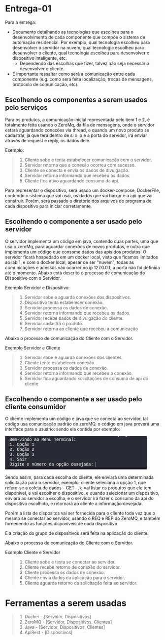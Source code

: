 # Entrega-01
Para a entrega:
- Documento detalhando as tecnologias que escolheu para o desenvolvimento de cada
componente que compõe o sistema de automação residencial. Por exemplo, qual tecnologia escolheu para desenvolver o servidor na nuvem, qual tecnologia escolheu para desenvolver
o cliente, qual tecnologia escolheu para desenvolver o dispositivo inteligente, etc.
    - Dependendo das escolhas que fizer, talvez não seja necessário desenvolver o cliente.
- É importante ressaltar como será a comunicação entre cada componente (e.g. como será feita localização, trocas de mensagens, protocolo de comunicação, etc).

## Escolhendo os componentes a serem usados pelo serviços
Para os produtos, a comunicação inicial representada pelo item 1 e 2, é totalmente feita usando o ZeroMq, da fila de mensagens, onde o servidor estará aguardando conexões via thread, e quando um novo produto se cadastrar, ja que terá dentro de si o ip e a porta do servidor, irá enviar através de request e reply, os dados dele.

Exemplo: 
>1. Cliente sobe e tenta estabelecer comunicação com o servidor.
>2. Servidor retorna que a conexão ocorreu com sucesso.
>2. Cliente se conecta e envia os dados de divulgação.
>3. Servidor retorna informando que recebeu os dados.
>4. Cliente fica ativo aguardando consumo da api.

Para representar o dispositivo, será usado um docker-compose, DockerFile, contendo o sistema que vai usar, os dados que vai baixar e a api que vai construir.
Porém, será passado o diretório dos arquivos do programa de cada dispositivo para iniciar corretamente.

## Escolhendo o componente a ser usado pelo servidor
O servidor implementa um código em java, contendo duas partes, uma que usa o zeroMq, para aguardar conexões de novos produtos, e outra que implementa um código que consome dados das apis dos produtos.
O servidor ficará hospedado em um docker local, visto que ficamos limitados ao lab 1, e com o docker local, apesar de ser "nuvem", todas as comunicações e acessos vão ocorrer no ip 127.0.0.1, a porta não foi definida até o momento.
Abaixo está descrito o processo de comunicação do Dispositivo com o Servidor.

Exemplo Servidor e Dispositivo: 
>1. Servidor sobe e aguarda conexões dos dispositivos.
>2. Dispositivo tenta estabelecer conexão.
>2. Servidor processa os dados de conexão.
>3. Servidor retorna informando que recebeu os dados.
>4. Servidor recebe dados de divulgação do cliente.
>5. Servidor cadastra o produto.
>6. Servidor retorna ao cliente que recebeu a comunicação

Abaixo o processo de comunicação do Cliente com o Servidor.

Exemplo Servidor e Cliente
>1. Servidor sobe e aguarda conexões dos clientes.
>2. Cliente tente estabelecer conexão.
>3. Servidor processa os dados de conexão.
>4. Servidor retorna informando que recebeu a conexão.
>5. Servidor fica aguardando solicitações de consumo de api do cliente

## Escolhendo o componente a ser usado pelo cliente consumidor
O cliente implementa um código e java que se conecta ao servidor, tal código usa comunicação padrão de zeroMQ, o código em java proverá uma interface para o usuário:
sendo ela contida por exemplo:

![imagem](assets/menu.png)

Sendo assim, para cada escolha do cliente, ele enviará uma determinada solicitação para o servidor, exemplo, cliente seleciona a opção 1, que refere-se a coleta de dados - GET -, e vai listar os produtos que ele tem disponivel, e vai escolher o dispositivo, e quando selecionar um dispositivo, enviará ao servidor a escolha, e o servidor irá fazer o consumo da api do dispositivo escolhido, e retornará ao cliente a informação desejada.

Porém a lista de dispositos vai ser fornecida para o cliente toda vez que o mesmo se conectar ao servidor, usando o REQ e REP do ZeroMQ, e também fornecendo as funções disponiveis de cada dispositivo.

E a criação do grupo de dispositivos será feita na aplicação do cliente.

Abaixo o processo de comunicação do Cliente com o Servidor.

Exemplo Cliente e Servidor
>1. Cliente sobe e testa se conectar ao servidor.
>2. Cliente recebe retorno de conexão do servidor.
>3. Cliente processa os dados de conexão.
>4. Cliente envia dados da aplicação para o servidor.
>5. Cliente aguarda retorno da solicitação feita ao servidor.

# Ferramentas a serem usadas
>1. Docker - [Servidor, Dispositivos]
>2. ZeroMQ - [Servidor, Dispositivos, Clientes]
>3. Java - [Servidor, Dispositivos, Clientes]
>4. ApiRest - [Dispositivos]